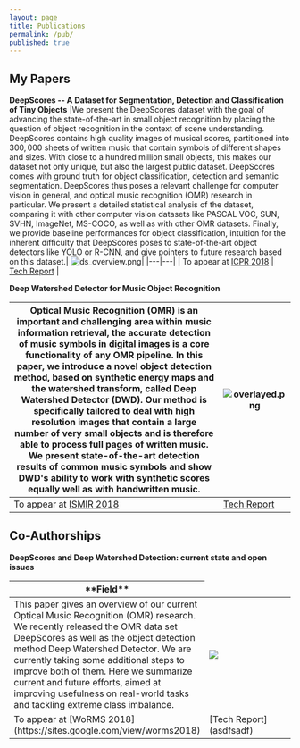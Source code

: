 ```yaml
---
layout: page
title: Publications
permalink: /pub/
published: true
---
```



## My Papers

**DeepScores -- A Dataset for Segmentation, Detection and Classification of Tiny Objects** 
|We present the DeepScores dataset with the goal of advancing the state-of-the-art in small object recognition by placing the question of object recognition in the context of scene understanding. DeepScores contains high quality images of musical scores, partitioned into $300,000$ sheets of written music that contain symbols of different shapes and sizes. With close to a hundred million small objects, this makes our dataset not only unique, but also the largest public dataset. DeepScores comes with ground truth for object classification, detection and semantic segmentation. DeepScores thus poses a relevant challenge for computer vision in general, and optical music recognition (OMR) research in particular. We present a detailed statistical analysis of the dataset, comparing it with other computer vision datasets like PASCAL VOC, SUN, SVHN, ImageNet, MS-COCO, as well as with other OMR datasets. Finally, we provide baseline performances for object classification, intuition for the inherent difficulty that DeepScores poses to state-of-the-art object detectors like YOLO or R-CNN, and give pointers to future research based on this dataset.| ![ds_overview.png]({{site.baseurl}}/ds_overview.png)|
|---|---|
| To appear at [ICPR 2018](http://www.icpr2018.org/)  | [Tech Report](asdfsadf)  |

**Deep Watershed Detector for Music Object Recognition**

|Optical Music Recognition (OMR) is an important and challenging area within music information retrieval, the accurate detection of music symbols in digital images is a core functionality of any OMR pipeline. In this paper, we introduce a novel object detection method, based on synthetic energy maps and the watershed transform, called Deep Watershed Detector (DWD). Our method is specifically tailored to deal with high resolution images that contain a large number of very small objects and is therefore able to process full pages of written music. We present state-of-the-art detection results of common music symbols and show DWD's ability to work with synthetic scores equally well as with handwritten music.| ![overlayed.png]({{site.baseurl}}/overlayed.png)|
|---|---|
| To appear at [ISMIR 2018](http://ismir2018.ircam.fr/)  | [Tech Report](asdfsadf)  |

  

## Co-Authorships
**DeepScores and Deep Watershed Detection: current state and open issues**


<table>
<colgroup>
<col width="60%" />
<col width="40%" />
</colgroup>
<thead>
<tr class="header">
<th markdown="span">**Field**</th>

</tr>
</thead>
<tbody>
<tr>
<td markdown="span">This paper gives an overview of our current Optical Music Recognition (OMR) research. We recently released the OMR data set DeepScores  as well as the object detection method Deep Watershed Detector. We are currently taking some additional steps to improve both of them. Here we summarize current and future efforts, aimed at improving usefulness on real-world tasks and tackling extreme class imbalance.</td>
<td markdown="span"> <img src="{{site.baseurl}}/scan.png">
</td>
</tr>
<tr>
<td markdown="span"> To appear at [WoRMS 2018](https://sites.google.com/view/worms2018)</td>
<td markdown="span"> [Tech Report](asdfsadf)
</td>
</tr>
</tbody>
</table>





